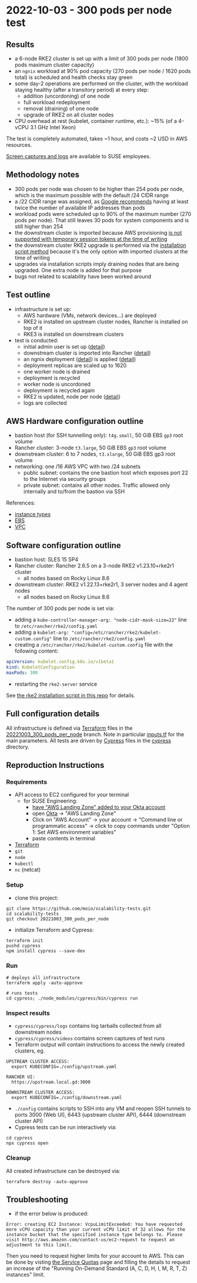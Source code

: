 # 2022-10-03 - 300 pods per node test

## Results

- a 6-node RKE2 cluster is set up with a limit of 300 pods per node (1800 pods maximum cluster capacity)
- an `ngnix` workload at 90% pod capacity (270 pods per node / 1620 pods total) is scheduled and health checks stay green
- some day-2 operations are performed on the cluster, with the workload staying healthy (after a transitory period) at every step:
  - addition (uncordoning) of one node
  - full workload redeployment
  - removal (draining) of one node
  - upgrade of RKE2 on all cluster nodes
- CPU overhead at rest (kubelet, container runtime, etc.): ~15% (of a 4-vCPU 3.1 GHz Intel Xeon)

The test is completely automated, takes ~1 hour, and costs ~2 USD in AWS resources.

[Screen captures and logs](https://mysuse-my.sharepoint.com/:f:/g/personal/moio_suse_com/Esqw92qeMS5AkAwn6PaV-O0B8tADbJ9rK9zRjqL-yKIGMQ?e=OUbMaz) are available to SUSE employees.

## Methodology notes

- 300 pods per node was chosen to be higher than 254 pods per node, which is the maximum possible with the default /24 CIDR range
- a /22 CIDR range was assigned, as [Google recommends](https://cloud.google.com/kubernetes-engine/docs/how-to/flexible-pod-cidr#cidr_ranges_for_clusters) having at least twice the number of available IP addresses than pods
- workload pods were scheduled up to 90% of the maximum number (270 pods per node). That still leaves 30 pods for system components and is still higher than 254
- the downstream cluster is imported because AWS provisioning [is not supported with temporary session tokens at the time of writing](https://github.com/rancher/rancher/issues/15962)
- the downstream cluster RKE2 upgrade is performed via the [installation script method](https://github.com/rancher/rke2/blob/v1.25.2%2Brke2r1/docs/upgrade/basic_upgrade.md#upgrade-rke2-using-the-installation-script) because it's the only option with imported clusters at the time of writing
- upgrades via installation scripts imply draining nodes that are being upgraded. One extra node is added for that purpose
- bugs not related to scalability have been worked around

## Test outline
 - infrastructure is set up:
   - AWS hardware (VMs, network devices...) are deployed
   - RKE2 is installed on upstream cluster nodes, Rancher is installed on top of it
   - RKE3 is installed on downstream clusters
 - test is conducted:
   - initial admin user is set up ([detail](../cypress/cypress/e2e/users.cy.js))
   - downstream cluster is imported into Rancher ([detail](../cypress/cypress/e2e/imported-clusters.cy.js))
   - an ngnix deployment ([detail](../cypress/cypress/e2e/deployment.yaml)) is applied ([detail](../cypress/cypress/e2e/workloads.cy.js))
   - deployment replicas are scaled up to 1620
   - one worker node is drained
   - deployment is recycled
   - worker node is uncordoned
   - deployment is recycled again
   - RKE2 is updated, node per node ([detail](../cypress/cypress/e2e/rke2-update.cy.js))
   - logs are collected

## AWS Hardware configuration outline

- bastion host (for SSH tunnelling only): `t4g.small`, 50 GiB EBS `gp3` root volume
- Rancher cluster: 3-node `t3.large`, 50 GiB EBS `gp3` root volume
- downstream cluster: 6 to 7 nodes, `t3.xlarge`, 50 GiB EBS gp3 root volume
- networking: one /16 AWS VPC with two /24 subnets
  - public subnet: contains the one bastion host which exposes port 22 to the Internet via security groups
  - private subnet: contains all other nodes. Traffic allowed only internally and to/from the bastion via SSH

References:
  - [instance types](https://aws.amazon.com/ec2/instance-types/)
  - [EBS](https://aws.amazon.com/ebs/)
  - [VPC](https://aws.amazon.com/vpc/) 

## Software configuration outline

- bastion host: SLES 15 SP4
- Rancher cluster: Rancher 2.6.5 on a 3-node RKE2 v1.23.10+rke2r1 cluster
  - all nodes based on Rocky Linux 8.6
- downstream cluster: RKE2 v1.22.13+rke2r1, 3 server nodes and 4 agent nodes
  - all nodes based on Rocky Linux 8.6

The number of 300 pods per node is set via:
- adding a `kube-controller-manager-arg: "node-cidr-mask-size=22"` line to `/etc/rancher/rke2/config.yaml`
- adding a `kubelet-arg: "config=/etc/rancher/rke2/kubelet-custom.config"` line to `/etc/rancher/rke2/config.yaml`
- creating a `/etc/rancher/rke2/kubelet-custom.config` file with the following content:
```yaml
apiVersion: kubelet.config.k8s.io/v1beta1
kind: KubeletConfiguration
maxPods: 300
```
- restarting the `rke2-server` service

See [the rke2 installation script in this repo](../rke2/install_rke2.sh) for details.

## Full configuration details

All infrastructure is defined via [Terraform](https://www.terraform.io/) files in the [20221003_300_pods_per_node](https://github.com/moio/scalability-tests/tree/20221003_300_pods_per_node) branch. Note in particular [inputs.tf](../inputs.tf) for the main parameters.
All tests are driven by [Cypress](https://www.cypress.io/) files in the [cypress](https://github.com/moio/scalability-tests/tree/20221003_300_pods_per_node/cypress) directory.

## Reproduction Instructions
 
### Requirements

- API access to EC2 configured for your terminal
    - for SUSE Engineering:
        - [have "AWS Landing Zone" added to your Okta account](https://confluence.suse.com/display/CCOE/Requesting+AWS+Access)
        - open [Okta](https://suse.okta.com/) -> "AWS Landing Zone"
        - Click on "AWS Account" -> your account -> "Command line or programmatic access" -> click to copy commands under "Option 1: Set AWS environment variables"
        - paste contents in terminal
- [Terraform](https://www.terraform.io/downloads)
- `git`
- `node`
- `kubectl`
- `nc` (netcat)

### Setup

- clone this project:
```shell
git clone https://github.com/moio/scalability-tests.git
cd scalability-tests
git checkout 20221003_300_pods_per_node
```
- initialize Terraform and Cypress:
```shell
terraform init
pushd cypress
npm install cypress --save-dev
```

### Run

```shell
# deploys all infrastructure
terraform apply -auto-approve

# runs tests
cd cypress; ./node_modules/cypress/bin/cypress run
```

### Inspect results

- `cypress/cypress/logs` contains log tarballs collected from all downstream nodes
- `cypress/cypress/videos` contains screen captures of test runs
- Terraform output will contain instructions to access the newly created clusters, eg.
```
UPSTREAM CLUSTER ACCESS:
  export KUBECONFIG=./config/upstream.yaml

RANCHER UI:
  https://upstream.local.gd:3000

DOWNSTREAM CLUSTER ACCESS:
  export KUBECONFIG=./config/downstream.yaml
```
- `./config` contains scripts to SSH into any VM and reopen SSH tunnels to ports 3000 (Web UI), 6443 (upstream cluster API), 6444 (downstream cluster API)
- Cypress tests can be run interactively via:

```shell
cd cypress
npx cypress open
```

### Cleanup

All created infrastructure can be destroyed via:
```shell
terraform destroy -auto-approve
```

## Troubleshooting

- if the error below is produced:
```
Error: creating EC2 Instance: VcpuLimitExceeded: You have requested more vCPU capacity than your current vCPU limit of 32 allows for the instance bucket that the specified instance type belongs to. Please visit http://aws.amazon.com/contact-us/ec2-request to request an adjustment to this limit.
```

Then you need to request higher limits for your account to AWS. This can be done by visting [the Service Quotas](https://console.aws.amazon.com/servicequotas/home) page and filling the details to request an increase of the "Running On-Demand Standard (A, C, D, H, I, M, R, T, Z) instances" limit.
